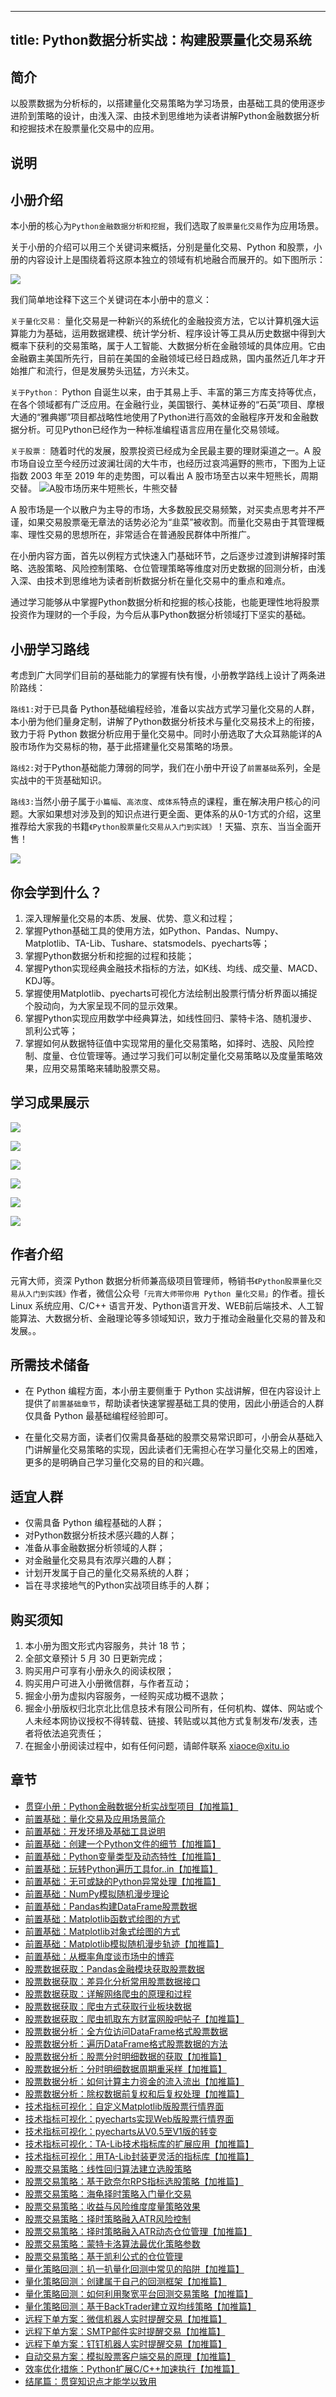 
---
title: Python数据分析实战：构建股票量化交易系统
---

## 简介
以股票数据为分析标的，以搭建量化交易策略为学习场景，由基础工具的使用逐步进阶到策略的设计，由浅入深、由技术到思维地为读者讲解Python金融数据分析和挖掘技术在股票量化交易中的应用。

## 说明
## 小册介绍

本小册的核心为`Python金融数据分析和挖掘`，我们选取了`股票量化交易`作为应用场景。

关于小册的介绍可以用三个关键词来概括，分别是量化交易、Python 和股票，小册的内容设计上是围绕着将这原本独立的领域有机地融合而展开的。如下图所示：

![](https://p1-jj.byteimg.com/tos-cn-i-t2oaga2asx/gold-user-assets/2019/5/1/16a722afb1739d1a~tplv-t2oaga2asx-image.image)

我们简单地诠释下这三个关键词在本小册中的意义：

`关于量化交易：` 量化交易是一种新兴的系统化的金融投资方法，它以计算机强大运算能力为基础，运用数据建模、统计学分析、程序设计等工具从历史数据中得到大概率下获利的交易策略，属于人工智能、大数据分析在金融领域的具体应用。它由金融霸主美国所先行，目前在美国的金融领域已经日趋成熟，国内虽然近几年才开始推广和流行，但是发展势头迅猛，方兴未艾。

`关于Python：` Python 自诞生以来，由于其易上手、丰富的第三方库支持等优点，在各个领域都有广泛应用。在金融行业，美国银行、美林证券的“石英”项目、摩根大通的“雅典娜”项目都战略性地使用了Python进行高效的金融程序开发和金融数据分析。可见Python已经作为一种标准编程语言应用在量化交易领域。

`关于股票：` 随着时代的发展，股票投资已经成为全民最主要的理财渠道之一。A 股市场自设立至今经历过波澜壮阔的大牛市，也经历过哀鸿遍野的熊市，下图为上证指数 2003 年至 2019 年的走势图，可以看出 A 股市场至古以来牛短熊长，周期交替。 ![A股市场历来牛短熊长，牛熊交替](https://p1-jj.byteimg.com/tos-cn-i-t2oaga2asx/gold-user-assets/2019/3/16/16986e1185bc2d08~tplv-t2oaga2asx-image.image)

A 股市场是一个以散户为主导的市场，大多数股民交易频繁，对买卖点思考并不严谨，如果交易股票毫无章法的话势必沦为“韭菜”被收割。而量化交易由于其管理概率、理性交易的思想所在，非常适合在普通股民群体中所推广。

在小册内容方面，首先以例程方式快速入门基础环节，之后逐步过渡到讲解择时策略、选股策略、风险控制策略、仓位管理策略等维度对历史数据的回测分析，由浅入深、由技术到思维地为读者剖析数据分析在量化交易中的重点和难点。

通过学习能够从中掌握Python数据分析和挖掘的核心技能，也能更理性地将股票投资作为理财的一个手段，为今后从事Python数据分析领域打下坚实的基础。

## 小册学习路线

考虑到广大同学们目前的基础能力的掌握有快有慢，小册教学路线上设计了两条进阶路线：

`路线1:`对于已具备 Python基础编程经验，准备以实战方式学习量化交易的人群，本小册为他们量身定制，讲解了Python数据分析技术与量化交易技术上的衔接，致力于将 Python 数据分析应用于量化交易中。同时小册选取了大众耳熟能详的A股市场作为交易标的物，基于此搭建量化交易策略的场景。

`路线2:`对于Python基础能力薄弱的同学，我们在小册中开设了`前置基础`系列，全是实战中的干货基础知识。

`路线3:`当然小册子属于`小篇幅`、`高浓度`、`成体系`特点的课程，重在解决用户核心的问题。大家如果想对涉及到的知识点进行更全面、更体系的从0-1方式的介绍，这里推荐给大家我的书籍`《Python股票量化交易从入门到实践》`！天猫、京东、当当全面开售！

![](https://p1-jj.byteimg.com/tos-cn-i-t2oaga2asx/gold-user-assets/2020/6/14/172b02acf22e150c~tplv-t2oaga2asx-image.image)

## 你会学到什么？

1.  深入理解量化交易的本质、发展、优势、意义和过程；
2.  掌握Python基础工具的使用方法，如Python、Pandas、Numpy、Matplotlib、TA-Lib、Tushare、statsmodels、pyecharts等；
3.  掌握Python数据分析和挖掘的过程和技能；
4.  掌握Python实现经典金融技术指标的方法，如K线、均线、成交量、MACD、KDJ等。
5.  掌握使用Matplotlib、pyecharts可视化方法绘制出股票行情分析界面以捕捉个股动向，为大家呈现不同的显示效果。
6.  掌握Python实现应用数学中经典算法，如线性回归、蒙特卡洛、随机漫步、凯利公式等；
7.  掌握如何从数据特征值中实现常用的量化交易策略，如择时、选股、风险控制、度量、仓位管理等。通过学习我们可以制定量化交易策略以及度量策略效果，应用交易策略来辅助股票交易。

## 学习成果展示

![](https://p1-jj.byteimg.com/tos-cn-i-t2oaga2asx/gold-user-assets/2019/4/1/169d88c2465b0336~tplv-t2oaga2asx-image.image)

![](https://p1-jj.byteimg.com/tos-cn-i-t2oaga2asx/gold-user-assets/2019/3/30/169cdfc2678cc758~tplv-t2oaga2asx-image.image)

![](https://p1-jj.byteimg.com/tos-cn-i-t2oaga2asx/gold-user-assets/2019/4/8/169fd421d5f4bd7c~tplv-t2oaga2asx-image.image)

![](https://p1-jj.byteimg.com/tos-cn-i-t2oaga2asx/gold-user-assets/2019/6/3/16b1dc2ecb09d4c5~tplv-t2oaga2asx-image.image)

![](https://p1-jj.byteimg.com/tos-cn-i-t2oaga2asx/gold-user-assets/2019/4/21/16a3fd8d8eff71df~tplv-t2oaga2asx-image.image)

![](https://p1-jj.byteimg.com/tos-cn-i-t2oaga2asx/gold-user-assets/2019/4/13/16a157ce4c0f945a~tplv-t2oaga2asx-image.image)

## 作者介绍

元宵大师，资深 Python 数据分析师兼高级项目管理师，畅销书`《Python股票量化交易从入门到实践》`作者，微信公众号`「元宵大师带你用 Python 量化交易」`的作者。擅长 Linux 系统应用、C/C++ 语言开发、Python语言开发、WEB前后端技术、人工智能算法、大数据分析、金融理论等多领域知识，致力于推动金融量化交易的普及和发展。。

## 所需技术储备

- 在 Python 编程方面，本小册主要侧重于 Python 实战讲解，但在内容设计上提供了`前置基础章节`，帮助读者快速掌握基础工具的使用，因此小册适合的人群仅具备 Python 最基础编程经验即可。

- 在量化交易方面，读者们仅需具备基础的股票交易常识即可，小册会从基础入门讲解量化交易策略的实现，因此读者们无需担心在学习量化交易上的困难，更多的是明确自己学习量化交易的目的和兴趣。

## 适宜人群

- 仅需具备 Python 编程基础的人群；
- 对Python数据分析技术感兴趣的人群；
- 准备从事金融数据分析领域的人群；
- 对金融量化交易具有浓厚兴趣的人群；
- 计划开发属于自己的量化交易系统的人群；
- 旨在寻求接地气的Python实战项目练手的人群；

## 购买须知

1.  本小册为图文形式内容服务，共计 18 节；
2.  全部文章预计 5 月 30 日更新完成；
3.  购买用户可享有小册永久的阅读权限；
4.  购买用户可进入小册微信群，与作者互动；
5.  掘金小册为虚拟内容服务，一经购买成功概不退款；
6.  掘金小册版权归北京北比信息技术有限公司所有，任何机构、媒体、网站或个人未经本网协议授权不得转载、链接、转贴或以其他方式复制发布/发表，违者将依法追究责任；
7.  在掘金小册阅读过程中，如有任何问题，请邮件联系 <xiaoce@xitu.io>

## 章节
- [贯穿小册：Python金融数据分析实战型项目【加推篇】](./贯穿小册-Python金融数据分析实战型项目【加推篇】.md)
- [前置基础：量化交易及应用场景简介](./前置基础-量化交易及应用场景简介.md)
- [前置基础：开发环境及基础工具说明](./前置基础-开发环境及基础工具说明.md)
- [前置基础：创建一个Python文件的细节【加推篇】](./前置基础-创建一个Python文件的细节【加推篇】.md)
- [前置基础：Python变量类型及动态特性【加推篇】](./前置基础-Python变量类型及动态特性【加推篇】.md)
- [前置基础：玩转Python遍历工具for..in【加推篇】](./前置基础-玩转Python遍历工具for..in【加推篇】.md)
- [前置基础：无可或缺的Python异常处理【加推篇】](./前置基础-无可或缺的Python异常处理【加推篇】.md)
- [前置基础：NumPy模拟随机漫步理论](./前置基础-NumPy模拟随机漫步理论.md)
- [前置基础：Pandas构建DataFrame股票数据](./前置基础-Pandas构建DataFrame股票数据.md)
- [前置基础：Matplotlib函数式绘图的方式](./前置基础-Matplotlib函数式绘图的方式.md)
- [前置基础：Matplotlib对象式绘图的方式](./前置基础-Matplotlib对象式绘图的方式.md)
- [前置基础：Matplotlib模拟随机漫步轨迹【加推篇】](./前置基础-Matplotlib模拟随机漫步轨迹【加推篇】.md)
- [前置基础：从概率角度谈市场中的博弈](./前置基础-从概率角度谈市场中的博弈.md)
- [股票数据获取：Pandas金融模块获取股票数据](./股票数据获取-Pandas金融模块获取股票数据.md)
- [股票数据获取：差异化分析常用股票数据接口](./股票数据获取-差异化分析常用股票数据接口.md)
- [股票数据获取：详解网络爬虫的原理和过程](./股票数据获取-详解网络爬虫的原理和过程.md)
- [股票数据获取：爬虫方式获取行业板块数据](./股票数据获取-爬虫方式获取行业板块数据.md)
- [股票数据获取：爬虫抓取东方财富网股吧帖子【加推篇】](./股票数据获取-爬虫抓取东方财富网股吧帖子【加推篇】.md)
- [股票数据分析：全方位访问DataFrame格式股票数据](./股票数据分析-全方位访问DataFrame格式股票数据.md)
- [股票数据分析：遍历DataFrame格式股票数据的方法](./股票数据分析-遍历DataFrame格式股票数据的方法.md)
- [股票数据分析：股票分时明细数据的获取【加推篇】](./股票数据分析-股票分时明细数据的获取【加推篇】.md)
- [股票数据分析：分时明细数据周期重采样【加推篇】](./股票数据分析-分时明细数据周期重采样【加推篇】.md)
- [股票数据分析：如何计算主力资金的流入流出【加推篇】](./股票数据分析-如何计算主力资金的流入流出【加推篇】.md)
- [股票数据分析：除权数据前复权和后复权处理【加推篇】](./股票数据分析-除权数据前复权和后复权处理【加推篇】.md)
- [技术指标可视化：自定义Matplotlib版股票行情界面](./技术指标可视化-自定义Matplotlib版股票行情界面.md)
- [技术指标可视化：pyecharts实现Web版股票行情界面](./技术指标可视化-pyecharts实现Web版股票行情界面.md)
- [技术指标可视化：pyecharts从V0.5至V1版的转变](./技术指标可视化-pyecharts从V0.5至V1版的转变.md)
- [技术指标可视化：TA-Lib技术指标库的扩展应用【加推篇】](./技术指标可视化-TA-Lib技术指标库的扩展应用【加推篇】.md)
- [技术指标可视化：用TA-Lib封装更灵活的指标库【加推篇】](./技术指标可视化-用TA-Lib封装更灵活的指标库【加推篇】.md)
- [股票交易策略：线性回归算法建立选股策略](./股票交易策略-线性回归算法建立选股策略.md)
- [股票交易策略：基于欧奈尔RPS指标选股策略【加推篇】](./股票交易策略-基于欧奈尔RPS指标选股策略【加推篇】.md)
- [股票交易策略：海龟择时策略入门量化交易](./股票交易策略-海龟择时策略入门量化交易.md)
- [股票交易策略：收益与风险维度度量策略效果](./股票交易策略-收益与风险维度度量策略效果.md)
- [股票交易策略：择时策略融入ATR风险控制](./股票交易策略-择时策略融入ATR风险控制.md)
- [股票交易策略：择时策略融入ATR动态仓位管理【加推篇】](./股票交易策略-择时策略融入ATR动态仓位管理【加推篇】.md)
- [股票交易策略：蒙特卡洛算法最优化策略参数](./股票交易策略-蒙特卡洛算法最优化策略参数.md)
- [股票交易策略：基于凯利公式的仓位管理](./股票交易策略-基于凯利公式的仓位管理.md)
- [量化策略回测：扒一扒量化回测中常见的陷阱【加推篇】](./量化策略回测-扒一扒量化回测中常见的陷阱【加推篇】.md)
- [量化策略回测：创建属于自己的回测框架【加推篇】](./量化策略回测-创建属于自己的回测框架【加推篇】.md)
- [量化策略回测：如何利用聚宽平台回测交易策略【加推篇】](./量化策略回测-如何利用聚宽平台回测交易策略【加推篇】.md)
- [量化策略回测：基于BackTrader建立双均线策略【加推篇】](./量化策略回测-基于BackTrader建立双均线策略【加推篇】.md)
- [远程下单方案：微信机器人实时提醒交易【加推篇】](./远程下单方案-微信机器人实时提醒交易【加推篇】.md)
- [远程下单方案：SMTP邮件实时提醒交易【加推篇】](./远程下单方案-SMTP邮件实时提醒交易【加推篇】.md)
- [远程下单方案：钉钉机器人实时提醒交易【加推篇】](./远程下单方案-钉钉机器人实时提醒交易【加推篇】.md)
- [自动交易方案：模拟股票客户端交易的原理【加推篇】](./自动交易方案-模拟股票客户端交易的原理【加推篇】.md)
- [效率优化措施：Python扩展C/C++加速执行【加推篇】](<./效率优化措施-Python扩展C or C++加速执行【加推篇】.md>)
- [结尾篇：贯穿知识点才能学以致用](./结尾篇-贯穿知识点才能学以致用.md)

    